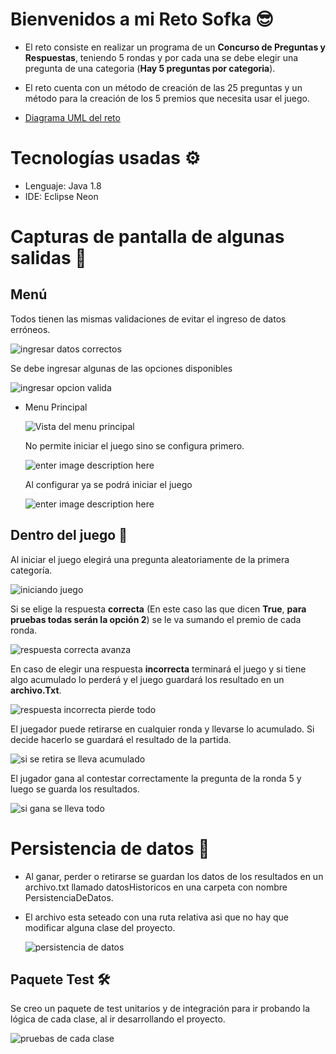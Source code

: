 # Bienvenidos a mi Reto Sofka 😎
- El reto consiste en realizar un programa de un **Concurso de Preguntas y Respuestas**, teniendo 5 rondas y por cada una se debe elegir una pregunta de una categoria (**Hay 5 preguntas por categoria**).

- El reto cuenta con un método de creación de las 25 preguntas y un método para la creación de los 5 premios que necesita usar el juego.
- [Diagrama UML del reto](https://ibb.co/RbksQ22)




# Tecnologías usadas ⚙


- Lenguaje: Java 1.8
- IDE: Eclipse Neon

# Capturas de pantalla de algunas salidas 👀

## Menú 

Todos tienen las mismas validaciones de evitar el ingreso de datos erróneos.

![ingresar datos correctos](https://i.ibb.co/xgXRTFb/3.png)

Se debe ingresar algunas de las opciones disponibles

![ingresar opcion valida](https://i.ibb.co/q7G97FL/4.png)
- Menu Principal
	
	![Vista del menu principal](https://i.ibb.co/B3hYpgX/menuprincipal.png)
	
	No permite iniciar el juego sino se configura primero.
	
	![enter image description here](https://i.ibb.co/b5qSx9R/5.png)

	Al configurar ya se podrá iniciar el  juego
	
	![enter image description here](https://i.ibb.co/851dbtV/6.png)

## Dentro del juego 🙌

Al iniciar el juego elegirá una pregunta aleatoriamente de la primera categoría.

![iniciando juego](https://i.ibb.co/Wn555cn/7.png)

Si se elige la respuesta **correcta**  (En este caso las que dicen **True**, **para pruebas todas serán la opción 2**) se le va sumando el premio de cada ronda.

![respuesta correcta avanza](https://i.ibb.co/q1kq2Fk/8.png)

En caso de elegir una respuesta **incorrecta** terminará el juego y si tiene algo acumulado lo perderá y el juego guardará los resultado en un **archivo.Txt**.

![respuesta incorrecta pierde todo](https://i.ibb.co/V3CQdrZ/9.png)

El juegador puede retirarse en cualquier ronda y llevarse lo acumulado. Si decide hacerlo se guardará el resultado de la partida.

![si se retira se lleva acumulado](https://i.ibb.co/qR7yPs7/10.png)

El jugador gana al contestar correctamente la pregunta de la ronda 5 y luego se guarda los resultados. 

![si gana se lleva todo](https://i.ibb.co/vZMFHMP/11.png)

# Persistencia de datos 📘
- Al ganar, perder o retirarse se guardan los datos de los resultados en un archivo.txt llamado datosHistoricos en una carpeta con nombre PersistenciaDeDatos.
- El archivo esta seteado con una ruta relativa asi que no hay que modificar alguna clase del proyecto.

	![persistencia de datos](https://i.ibb.co/X4F4ZNW/12.png)


## Paquete Test 🛠
Se creo un paquete de test unitarios y de integración para ir probando la lógica de cada clase, al ir desarrollando el proyecto.

![pruebas de cada clase](https://i.ibb.co/YptXVpK/14.png)
